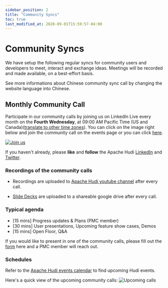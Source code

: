 ```yaml
---
sidebar_position: 2
title: "Community Syncs"
toc: true
last_modified_at: 2020-09-01T15:59:57-04:00
---
```


# Community Syncs

We have setup the following regular syncs for community users and developers to meet, interact and exchange ideas. Meetings will be recorded and made available, on a best-effort basis.

See more informations about Chinese community sync call by changing the website language into Chinese.

## Monthly Community Call

Participate in our community calls by joining us on LinkedIn Live every month on the **Fourth Wednesday**, at 09:00 AM Pacific Time (US and Canada)([translate to other time zones](https://www.worldtimebuddy.com/?qm=1&lid=5368361,1264527,1796236,2643743&h=5368361&date=2023-11-17&sln=9-10&hf=1)). You can click on the image right below and join the community call on the events page or you can click [here](https://www.linkedin.com/company/apache-hudi/events/?viewAsMember=true).

[![Join us](/assets/images/community-sync-card.jpg)]( https://www.linkedin.com/company/apache-hudi/events/?viewAsMember=true "Watch Live")

If you haven't already, please **like** and **follow** the Apache Hudi [LinkedIn](https://www.linkedin.com/company/apache-hudi/) and [Twitter](https://twitter.com/apachehudi). 

### Recordings of the community calls

- Recordings are uploaded to [Apache Hudi youtube channel](https://www.youtube.com/channel/UCs7AhE0BWaEPZSChrBR-Muw) after every call.

- [Slide Decks](https://drive.google.com/drive/folders/1hsq-kerUsHDlJ3WDeysMQGnVTmttzHgB?usp=sharing) are uploaded to a shareable google drive after every call.  

### Typical agenda

*   \[15 mins\] Progress updates & Plans (PMC member)
*   \[30 mins\] User presentations, Upcoming feature show cases, Demos
*   \[15 mins\] Open Floor, Q&A

If you would like to present in one of the community calls, please fill out the [form](https://forms.gle/aMkb93ViHhzRRXqV9) here and a PMC member will reach out.

### Schedules
Refer to the [Apache Hudi events calendar](https://calendar.google.com/calendar/embed?src=rgpb1ta2mgp5au38fr2834poa8%40group.calendar.google.com&ctz=America%2FLos_Angeles) to find upcoming Hudi events.

Here's a quick view of the upcoming community calls: 
![Upcoming calls](/assets/images/upcoming-community-calls.png)

